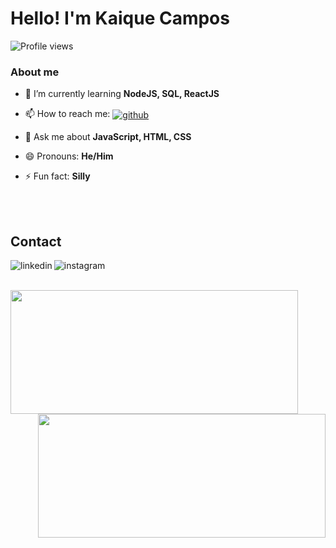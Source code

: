 <h1 align="left">Hello! I'm Kaique Campos</h1>
<p align="left"><img src="https://komarev.com/ghpvc/?username=kaiquecamposdev&color=blueviolet" alt="Profile views" /></p>

### About me

- 🌱 I’m currently learning **NodeJS, SQL, ReactJS**

- 📫 How to reach me: <a href="https://github.com/kaiquecamposdev" target="_blank"> <img align="center" src="https://img.shields.io/badge/-kaiquecamposdev-05122A?style=flat&logo=github" alt="github"/></a>

- 💬 Ask me about **JavaScript, HTML, CSS**
  
- 😄 Pronouns: **He/Him**

- ⚡ Fun fact: **Silly**



<br><br>
 
 ## Contact

<p align="left" style="background:"purple">
                                          
<a href="https://linkedin.com/in/kaiquecamposm" target="_blank">
  <img align="left" src="https://img.shields.io/badge/-kaiquecamposm-05122A?style=flat&logo=linkedin" alt="linkedin"/>
</a>
                                                                                                                      
<a href="https://instagram.com/Iamk_aique" target="_blank">
 <img align="left" src="https://img.shields.io/badge/-Iamk_aique-05122A?style=flat&logo=instagram" alt="instagram"/>
</a>
                                                                                                                    
</p>

<br><br>
                                                                                                                  
<img align="left" width="460px" height="198px" src="https://github-readme-stats.vercel.app/api?username=kaiquecamposdev&theme=radical"></img>
<img align="right" width="460px" height="198px" src="https://github-readme-stats.vercel.app/api/top-langs/?username=kaiquecamposdev&layout=compact&theme=radical"></img>


<!--
**Kaique-de-campos/Kaique-de-campos** is a ✨ _special_ ✨ repository because its `README.md` (this file) appears on your GitHub profile.

Here are some ideas to get you started:

- 🔭 I’m currently working on ...
- 🌱 I’m currently learning ...
- 👯 I’m looking to collaborate on ...
- 🤔 I’m looking for help with ...
- 💬 Ask me about ...
- 📫 How to reach me: ...
- 😄 Pronouns: ...
- ⚡ Fun fact: ...
-->
